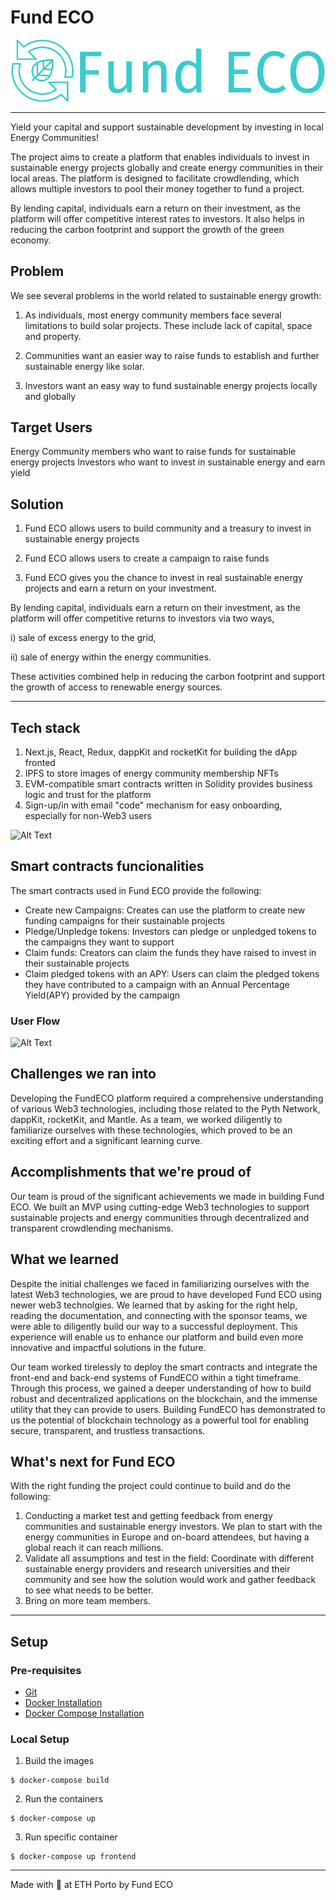 # Fund ECO

![FundECO Logo](./services/frontend/public/fundeco-logo.png)

____________________
Yield your capital and support sustainable development by investing in local Energy Communities!

The project aims to create a platform that enables individuals to invest in sustainable energy projects globally and create energy communities in their local areas. The platform is designed to facilitate crowdlending, which allows multiple investors to pool their money together to fund a project. 

By lending capital, individuals earn a return on their investment, as the platform will offer competitive interest rates to investors. It also helps in reducing the carbon footprint and support the growth of the green economy.


## Problem

We see several problems in the world related to sustainable energy growth:

1. As individuals, most energy community members face several limitations to build solar projects. These include lack of capital, space and property.

2. Communities want an easier way to raise funds to establish and further sustainable energy like solar.

3. Investors want an easy way to fund sustainable energy projects locally and globally

## Target Users

Energy Community members who want to raise funds for sustainable energy projects
Investors who want to invest in sustainable energy and earn yield

## Solution

1. Fund ECO allows users to build community and a treasury to invest in sustainable energy projects 

2. Fund ECO allows users to create a campaign to raise funds

3. Fund ECO gives you the chance to invest in real sustainable energy projects and earn a return on your investment. 

By lending capital, individuals earn a return on their investment, as the platform will offer competitive returns to investors via two ways, 

i) sale of excess energy to the grid, 

ii) sale of energy within the energy communities. 

These activities combined help in reducing the carbon footprint and support the growth of access to renewable energy sources.
___________________
## Tech stack

1.	Next.js, React, Redux, dappKit and rocketKit for building the dApp fronted 
2.	IPFS to store images of energy community membership NFTs
3.	EVM-compatible smart contracts written in Solidity provides business logic and trust for the platform
4.	Sign-up/in with email "code" mechanism for easy onboarding, especially for non-Web3 users

![Alt Text](https://gateway.ipfs.io/ipfs/bafkreigygl7zdexojy5nlb2fkarfhs2al73vq3d5egwtovtjf4gaqd7xm4)

## Smart contracts funcionalities

The smart contracts used in Fund ECO provide the following:

- Create new Campaigns: Creates can use the platform to create new funding campaigns for their sustainable projects
- Pledge/Unpledge tokens: Investors can pledge or unpledged tokens to the campaigns they want to support
- Claim funds: Creators can claim the funds they have raised to invest in their sustainable projects
- Claim pledged tokens with an APY:  Users can claim the pledged tokens they have contributed to a campaign with an Annual Percentage Yield(APY) provided by the campaign

### User Flow
![Alt Text](https://gateway.ipfs.io/ipfs/bafkreigm2j5cktpny3jgdb5dxs2rvlswaxaf2pepvoy7uxfvpsockozigy)

## Challenges we ran into

Developing the FundECO platform required a comprehensive understanding of various Web3 technologies, including those related to the Pyth Network, dappKit, rocketKit, and Mantle. As a team, we worked diligently to familiarize ourselves with these technologies, which proved to be an exciting effort and a significant learning curve.  

## Accomplishments that we're proud of

Our team is proud of the significant achievements we made in building Fund ECO. We built an MVP using cutting-edge Web3 technologies to support sustainable projects and energy communities through decentralized and transparent crowdlending mechanisms.

## What we learned

Despite the initial challenges we faced in familiarizing ourselves with the latest Web3 technologies, we are proud to have developed Fund ECO using newer web3 technolgies.  We learned that by asking for the right help, reading the documentation, and connecting with the sponsor teams, we were able to diligently build our way to a successful deployment. This experience will enable us to enhance our platform and build even more innovative and impactful solutions in the future.

Our team worked tirelessly to deploy the smart contracts and integrate the front-end and back-end systems of FundECO within a tight timeframe. Through this process, we gained a deeper understanding of how to build robust and decentralized applications on the blockchain, and the immense utility that they can provide to users. Building FundECO has demonstrated to us the potential of blockchain technology as a powerful tool for enabling secure, transparent, and trustless transactions.

## What's next for Fund ECO
With the right funding the project could continue to build and do the following:
1.	Conducting a market test and getting feedback from energy communities and sustainable energy investors. We plan to start with the energy communities in Europe and on-board attendees, but having a global reach it can reach millions.
2.	Validate all assumptions and test in the field: Coordinate with different sustainable energy providers and research universities and their community and see how the solution would work and gather feedback to see what needs to be better. 
3.	Bring on more team members.

____________________
## Setup

### Pre-requisites

- [Git](https://git-scm.com/book/en/v2/Getting-Started-Installing-Git)
- [Docker Installation](https://docs.docker.com/engine/install/)
- [Docker Compose Installation](https://docs.docker.com/compose/install/)

### Local Setup

1. Build the images

```
$ docker-compose build
```

2. Run the containers

```
$ docker-compose up
```

3. Run specific container

```
$ docker-compose up frontend
```



-----

Made with 💚 at ETH Porto by Fund ECO
